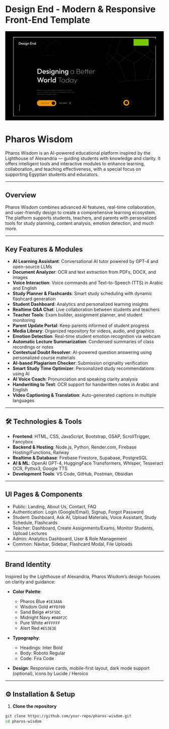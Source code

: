 # Design End - Modern & Responsive Front-End Template

![Design Preview](https://github.com/AHMAD-JX/DesignEnd-Website-Template/blob/53fe66c2a5bd3f46bff8ab538515dff81a4600cc/img/1.gif)


# Pharos Wisdom

Pharos Wisdom is an AI-powered educational platform inspired by the Lighthouse of Alexandria — guiding students with knowledge and clarity. It offers intelligent tools and interactive modules to enhance learning, collaboration, and teaching effectiveness, with a special focus on supporting Egyptian students and educators.

---

##  Overview

Pharos Wisdom combines advanced AI features, real-time collaboration, and user-friendly design to create a comprehensive learning ecosystem. The platform supports students, teachers, and parents with personalized tools for study planning, content analysis, emotion detection, and much more.

---

##  Key Features & Modules

- **AI Learning Assistant**: Conversational AI tutor powered by GPT-4 and open-source LLMs  
- **Document Analyzer**: OCR and text extraction from PDFs, DOCX, and images  
- **Voice Interaction**: Voice commands and Text-to-Speech (TTS) in Arabic and English  
- **Study Planner & Flashcards**: Smart study scheduling with dynamic flashcard generation  
- **Student Dashboard**: Analytics and personalized learning insights  
- **Realtime Q&A Chat**: Live collaboration between students and teachers  
- **Teacher Tools**: Exam builder, assignment planner, and student monitoring  
- **Parent Update Portal**: Keep parents informed of student progress  
- **Media Library**: Organized repository for videos, audio, and graphics  
- **Emotion Detection**: Real-time student emotion recognition via webcam  
- **Automatic Lecture Summarization**: Condensed summaries of class recordings or notes  
- **Contextual Doubt Resolver**: AI-powered question answering using personalized course materials  
- **AI-based Plagiarism Checker**: Submission originality verification  
- **Smart Study Time Optimizer**: Personalized study recommendations using AI  
- **AI Voice Coach**: Pronunciation and speaking clarity analysis  
- **Handwriting to Text**: OCR support for handwritten notes in Arabic and English  
- **Video Captioning & Translation**: Auto-generated captions in multiple languages  

---

## 🛠 Technologies & Tools

- **Frontend**: HTML, CSS, JavaScript, Bootstrap, GSAP, ScrollTrigger, Fancybox  
- **Backend & Hosting**: Node.js, Python, Render.com, Firebase Hosting/Functions, Railway  
- **Realtime & Database**: Firebase Firestore, Supabase, PostgreSQL  
- **AI & ML**: OpenAI GPT-4, HuggingFace Transformers, Whisper, Tesseract OCR, Pyttsx3, Google TTS  
- **Development Tools**: VS Code, GitHub, Postman, Obsidian  

---

## UI Pages & Components

- Public: Landing, About Us, Contact, FAQ  
- Authentication: Login (Google/Email), Signup, Forgot Password  
- Student: Dashboard, Ask AI, Upload Materials, Voice Assistant, Study Schedule, Flashcards  
- Teacher: Dashboard, Create Assignments/Exams, Monitor Students, Upload Lectures  
- Admin: Analytics Dashboard, User & Role Management  
- Common: Navbar, Sidebar, Flashcard Modal, File Uploads  

---

##  Brand Identity

Inspired by the Lighthouse of Alexandria, Pharos Wisdom’s design focuses on clarity and guidance:

- **Color Palette**:  
  - Pharos Blue `#1E3A8A`  
  - Wisdom Gold `#FFD700`  
  - Sand Beige `#F5F5DC`  
  - Midnight Navy `#0A0F2C`  
  - Pure White `#FFFFFF`  
  - Alert Red `#E53E3E`  

- **Typography**:  
  - Headings: Inter Bold  
  - Body: Roboto Regular  
  - Code: Fira Code  

- **Design**: Responsive cards, mobile-first layout, dark mode support (optional), icons by Lucide / Heroico  

---

## ⚙ Installation & Setup

1. **Clone the repository**  
```bash
git clone https://github.com/your-repo/pharos-wisdom.git
cd pharos-wisdom
